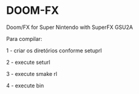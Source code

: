 # DOOM-FX
Doom/FX for Super Nintendo with SuperFX GSU2A

Para compilar:

1 - criar os diretórios conforme setuprl

2 - execute seturl

3 - execute smake rl 

4 - execute bin


